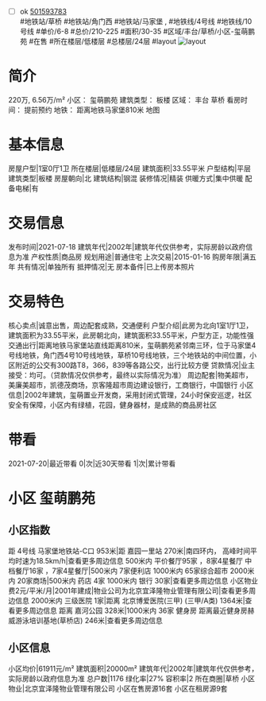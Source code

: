 - [ ] ok [501593783](https://bj.5i5j.com/ershoufang/501593783.html)  
 #地铁站/草桥 #地铁站/角门西 #地铁站/马家堡 ,  #地铁线/4号线 #地铁线/10号线
#单价/6-8 #总价/210-225 #面积/30-35   #区域/丰台/草桥/小区-玺萌鹏苑 #在售 #所在楼层/低楼层 #总楼层/24层 #layout 
![layout](http://image2a.5i5j.com/bdir/layout/288010.jpg_P5.jpg) 
# 简介 
 220万,  6.56万/m² 
小区： 玺萌鹏苑
建筑类型： 板楼
区域： 丰台 草桥
看房时间： 提前预约
地铁： 距离地铁马家堡810米 地图
# 基本信息 
 房屋户型|1室0厅1卫
所在楼层|低楼层/24层
建筑面积|33.55平米
户型结构|平层
建筑类型|板楼
房屋朝向|北
建筑结构|钢混
装修情况|精装
供暖方式|集中供暖
配备电梯|有
# 交易信息 
 发布时间|2021-07-18
建筑年代|2002年|建筑年代仅供参考，实际房龄以政府信息为准
产权性质|商品房
规划用途|普通住宅
上次交易|2015-01-16
购房年限|满五年
共有情况|单独所有
抵押情况|无
房本备件|已上传房本照片
# 交易特色 
 核心卖点|诚意出售，周边配套成熟，交通便利
户型介绍|此房为北向1室1厅1卫，建筑面积为33.55平米，此房朝北向，建筑面积33.55平米，户型方正，功能性强
交通出行|距离地铁马家堡站直线距离810米，玺萌鹏苑紧邻南三环，位于马家堡4号线地铁，角门西4号10号线地铁，草桥10号线地铁，三个地铁站的中间位置，小区附近的公交有300路T8，366，839等各路公交，出行比较方便
贷款情况|业主接受：均可。（贷款情况仅供参考，最终以实际情况为准）
周边配套|物美超市，美廉美超市，凯德茂商场，京客隆超市周边建设银行，工商银行，中国银行
小区信息|2002年建筑，玺萌置业开发商，采用封闭式管理，24小时保安巡逻，社区安全有保障，小区内有绿植，花园，健身器材，是成熟的商品房社区
# 带看 
 2021-07-20|最近带看	 0|次|近30天带看	 1|次|累计带看
# 小区 玺萌鹏苑
## 小区指数 
 距 4号线 马家堡地铁站-C口 953米|距 嘉园一里站 270米|南四环内， 高峰时间平均时速为18.5km/h|查看更多周边信息
500米内 平价餐厅95家 ，8家4星餐厅
中档餐厅16家 ，7家4星餐厅|500米内 7家便利店
1000米内 65家综合超市
2000米内 20家商场|500米内 药店 4家
1000米内 银行 30家|查看更多周边信息
小区物业费2元/平米/月|2001年建成|物业公司为北京宜泽隆物业管理有限公司|查看更多周边信息
2000米内 三级医院 1家|距离 北京博爱医院(三甲) (三甲/A类) 1364米|查看更多周边信息
距离 嘉河公园 328米|1000米内 36家 健身房
距离最近健身房赫威游泳培训基地(草桥店) 246米|查看更多周边信息
## 小区信息 
 小区均价|61911元/m²
建筑面积|20000m²
建筑年代|2002年|建筑年代仅供参考，实际房龄以政府信息为准
总户数|1176
绿化率|27%
容积率|2
所在商圈|草桥
小区物业|北京宜泽隆物业管理有限公司
小区在售房源16套
小区在租房源9套
